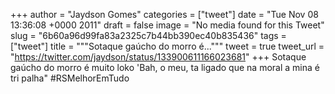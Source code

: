 
+++
author = "Jaydson Gomes"
categories = ["tweet"]
date = "Tue Nov 08 13:36:08 +0000 2011"
draft = false
image = "No media found for this Tweet"
slug = "6b60a96d99fa83a2325c7b44bb390ec40b835436"
tags = ["tweet"]
title = """Sotaque gaúcho do morro é..."""
tweet = true
tweet_url = "https://twitter.com/jaydson/status/133900611166023681"
+++
Sotaque gaúcho do morro é muito loko 'Bah, o meu, ta ligado que na moral a mina é tri palha" #RSMelhorEmTudo
